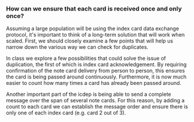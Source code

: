  ### How can we ensure that each card is received once and only once?
Assuming a large population will be using the index card data exchange protocol, it's important to think of a long-term solution that will work when scaled. First, we should closely examine a few points that will help us narrow down the various way we can check for duplicates.

In class we explore a few possibilities that could solve the issue of duplication, the first of which is index card acknowledgement. By requiring confirmation of the note card delivery from person to person, this ensures the card is being passed around continuously. Furthermore, it is now much easier to count how many times a card has already been passed around.

Another important part of the icdep is being able to send a complete message over the span of several note cards. For this reason, by adding a count to each card we can establish the message order and ensure there is only one of each index card (e.g. card 2 out of 3).
